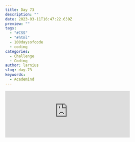 ```yaml
---
title: Day 73
description: ""
date: 2023-03-11T16:47:22.630Z
preview: ""
tags:
  - "#CSS"
  - "#html"
  - 100daysofcode
  - coding
categories:
  - Challenge
  - Coding
author: larnius
slug: day-73
keywords:
  - Academind
---
```

<iframe src="https://mastodontech.de/@larnius/110006750580468293/embed" class="mastodon-embed" style="max-width: 100%; border: 0" width="400" allowfullscreen="allowfullscreen"></iframe><script src="https://mastodontech.de/embed.js" async="async"></script>